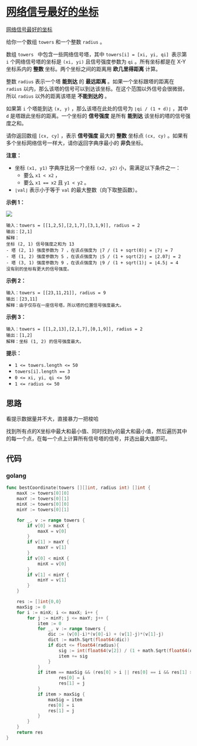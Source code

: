 # [网络信号最好的坐标](https://leetcode.cn/problems/coordinate-with-maximum-network-quality/)

 [网络信号最好的坐标](https://leetcode.cn/problems/coordinate-with-maximum-network-quality/)





给你一个数组 `towers` 和一个整数 `radius` 。

数组  `towers ` 中包含一些网络信号塔，其中 `towers[i] = [xi, yi, qi] `表示第 `i` 个网络信号塔的坐标是 `(xi, yi)` 且信号强度参数为 `qi` 。所有坐标都是在 X-Y 坐标系内的 **整数** 坐标。两个坐标之间的距离用 **欧几里得距离** 计算。

整数 `radius` 表示一个塔 **能到达** 的 **最远距离** 。如果一个坐标跟塔的距离在 `radius` 以内，那么该塔的信号可以到达该坐标。在这个范围以外信号会很微弱，所以 `radius` 以外的距离该塔是 **不能到达的** 。

如果第 `i` 个塔能到达 `(x, y)` ，那么该塔在此处的信号为 `⌊qi / (1 + d)⌋` ，其中 `d` 是塔跟此坐标的距离。一个坐标的 **信号强度** 是所有 **能到达** 该坐标的塔的信号强度之和。

请你返回数组 `[cx, cy]` ，表示 **信号强度** 最大的 **整数** 坐标点 `(cx, cy)` 。如果有多个坐标网络信号一样大，请你返回字典序最小的 **非负**坐标。

**注意：**

+ 坐标 `(x1, y1)` 字典序比另一个坐标 `(x2, y2)` 小，需满足以下条件之一：
	+ 要么 `x1 < x2` ，
	+ 要么 `x1 == x2` 且 `y1 < y2` 。
+ `⌊val⌋` 表示小于等于 `val` 的最大整数（向下取整函数）。

**示例 1：**

![](https://assets.leetcode-cn.com/aliyun-lc-upload/uploads/2020/10/17/untitled-diagram.png)

```
输入：towers = [[1,2,5],[2,1,7],[3,1,9]], radius = 2
输出：[2,1]
解释：
坐标 (2, 1) 信号强度之和为 13
- 塔 (2, 1) 强度参数为 7 ，在该点强度为 ⌊7 / (1 + sqrt(0)⌋ = ⌊7⌋ = 7
- 塔 (1, 2) 强度参数为 5 ，在该点强度为 ⌊5 / (1 + sqrt(2)⌋ = ⌊2.07⌋ = 2
- 塔 (3, 1) 强度参数为 9 ，在该点强度为 ⌊9 / (1 + sqrt(1)⌋ = ⌊4.5⌋ = 4
没有别的坐标有更大的信号强度。
```

**示例 2：**

```
输入：towers = [[23,11,21]], radius = 9
输出：[23,11]
解释：由于仅存在一座信号塔，所以塔的位置信号强度最大。
```

**示例 3：**

```
输入：towers = [[1,2,13],[2,1,7],[0,1,9]], radius = 2
输出：[1,2]
解释：坐标 (1, 2) 的信号强度最大。
```

**提示：**

+ `1 <= towers.length <= 50`
+ `towers[i].length == 3`
+ `0 <= xi, yi, qi <= 50`
+ `1 <= radius <= 50`



## 思路

看提示数据量并不大，直接暴力一把梭哈



找到所有点的X坐标中最大和最小值、同时找到y的最大和最小值，然后遍历其中的每一个点，在每一个点上计算所有信号塔的信号，并选出最大值即可。





## 代码

### golang

```go
func bestCoordinate(towers [][]int, radius int) []int {
	maxX := towers[0][0]
	maxY := towers[0][1]
	minX := towers[0][0]
	minY := towers[0][1]

	for _, v := range towers {
		if v[0] > maxX {
			maxX = v[0]
		}
		if v[1] > maxY {
			maxY = v[1]
		}
		if v[0] < minX {
			minX = v[0]
		}
		if v[1] < minY {
			minY = v[1]
		}
	}

	res := []int{0,0}
	maxSig := 0
	for i := minX; i <= maxX; i++ {
		for j := minY; j <= maxY; j++ {
			item := 0
			for _, v := range towers {
				dic := (v[0]-i)*(v[0]-i) + (v[1]-j)*(v[1]-j)
                dict := math.Sqrt(float64(dic))
                if dict <= float64(radius){
                    sig := int(float64(v[2]) / (1 + math.Sqrt(float64(dic))))
				    item += sig
                }
			}
            if item == maxSig && (res[0] > i || res[0] == i && res[1] > j){
                    res[0] = i
                    res[1] = j 
            }
			if item > maxSig {
				maxSig = item
                res[0] = i
                res[1] = j
			}
		}
	}
	return res
}
```

